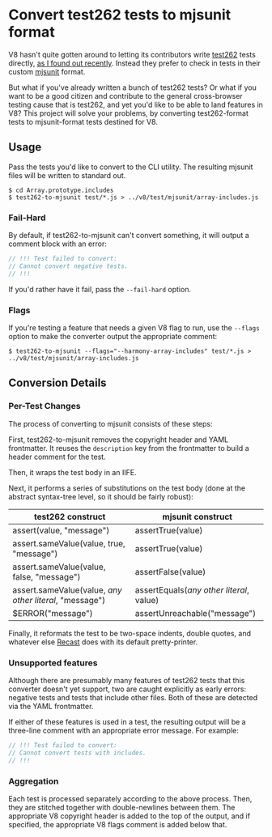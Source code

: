 # Convert test262 tests to mjsunit format

V8 hasn't quite gotten around to letting its contributors write [test262](https://github.com/tc39/test262/) tests directly, [as I found out recently](https://codereview.chromium.org/771863002). Instead they prefer to check in tests in their custom [mjsunit](https://code.google.com/p/v8/source/browse/branches/bleeding_edge/test/mjsunit/mjsunit.js) format.

But what if you've already written a bunch of test262 tests? Or what if you want to be a good citizen and contribute to the general cross-browser testing cause that is test262, and yet you'd like to be able to land features in V8? This project will solve your problems, by converting test262-format tests to mjsunit-format tests destined for V8.

## Usage

Pass the tests you'd like to convert to the CLI utility. The resulting mjsunit files will be written to standard out.

```
$ cd Array.prototype.includes
$ test262-to-mjsunit test/*.js > ../v8/test/mjsunit/array-includes.js
```

### Fail-Hard

By default, if test262-to-mjsunit can't convert something, it will output a comment block with an error:

```js
// !!! Test failed to convert:
// Cannot convert negative tests.
// !!!
```

If you'd rather have it fail, pass the `--fail-hard` option.

### Flags

If you're testing a feature that needs a given V8 flag to run, use the `--flags` option to make the converter output the appropriate comment:

```
$ test262-to-mjsunit --flags="--harmony-array-includes" test/*.js > ../v8/test/mjsunit/array-includes.js
```

## Conversion Details

### Per-Test Changes

The process of converting to mjsunit consists of these steps:

First, test262-to-mjsunit removes the copyright header and YAML frontmatter. It reuses the `description` key from the frontmatter to build a header comment for the test.

Then, it wraps the test body in an IIFE.

Next, it performs a series of substitutions on the test body (done at the abstract syntax-tree level, so it should be fairly robust):

<table>
    <thead>
        <tr>
            <th>test262 construct</th>
            <th>mjsunit construct</th>
        </tr>
    </thead>
    <tr>
        <td>assert(value, "message")</td>
        <td>assertTrue(value)</td>
    </tr>
    <tr>
        <td>assert.sameValue(value, true, "message")</td>
        <td>assertTrue(value)</td>
    </tr>
    <tr>
        <td>assert.sameValue(value, false, "message")</td>
        <td>assertFalse(value)</td>
    </tr>
    <tr>
        <td>assert.sameValue(value, <var>any other literal</var>, "message")</td>
        <td>assertEquals(<var>any other literal</var>, value)</td>
    </tr>
    <tr>
        <td>$ERROR("message")</td>
        <td>assertUnreachable("message")</td>
    </tr>
</table>

Finally, it reformats the test to be two-space indents, double quotes, and whatever else [Recast](https://github.com/benjamn/recast) does with its default pretty-printer.

### Unsupported features

Although there are presumably many features of test262 tests that this converter doesn't yet support, two are caught explicitly as early errors: negative tests and tests that include other files. Both of these are detected via the YAML frontmatter.

If either of these features is used in a test, the resulting output will be a three-line comment with an appropriate error message. For example:

```js
// !!! Test failed to convert:
// Cannot convert tests with includes.
// !!!
```

### Aggregation

Each test is processed separately according to the above process. Then, they are stitched together with double-newlines between them. The appropriate V8 copyright header is added to the top of the output, and if specified, the appropriate V8 flags comment is added below that.
